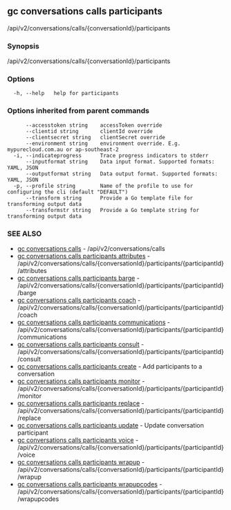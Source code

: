 ## gc conversations calls participants

/api/v2/conversations/calls/{conversationId}/participants

### Synopsis

/api/v2/conversations/calls/{conversationId}/participants

### Options

```
  -h, --help   help for participants
```

### Options inherited from parent commands

```
      --accesstoken string    accessToken override
      --clientid string       clientId override
      --clientsecret string   clientSecret override
      --environment string    environment override. E.g. mypurecloud.com.au or ap-southeast-2
  -i, --indicateprogress      Trace progress indicators to stderr
      --inputformat string    Data input format. Supported formats: YAML, JSON
      --outputformat string   Data output format. Supported formats: YAML, JSON
  -p, --profile string        Name of the profile to use for configuring the cli (default "DEFAULT")
      --transform string      Provide a Go template file for transforming output data
      --transformstr string   Provide a Go template string for transforming output data
```

### SEE ALSO

* [gc conversations calls](gc_conversations_calls.html)	 - /api/v2/conversations/calls
* [gc conversations calls participants attributes](gc_conversations_calls_participants_attributes.html)	 - /api/v2/conversations/calls/{conversationId}/participants/{participantId}/attributes
* [gc conversations calls participants barge](gc_conversations_calls_participants_barge.html)	 - /api/v2/conversations/calls/{conversationId}/participants/{participantId}/barge
* [gc conversations calls participants coach](gc_conversations_calls_participants_coach.html)	 - /api/v2/conversations/calls/{conversationId}/participants/{participantId}/coach
* [gc conversations calls participants communications](gc_conversations_calls_participants_communications.html)	 - /api/v2/conversations/calls/{conversationId}/participants/{participantId}/communications
* [gc conversations calls participants consult](gc_conversations_calls_participants_consult.html)	 - /api/v2/conversations/calls/{conversationId}/participants/{participantId}/consult
* [gc conversations calls participants create](gc_conversations_calls_participants_create.html)	 - Add participants to a conversation
* [gc conversations calls participants monitor](gc_conversations_calls_participants_monitor.html)	 - /api/v2/conversations/calls/{conversationId}/participants/{participantId}/monitor
* [gc conversations calls participants replace](gc_conversations_calls_participants_replace.html)	 - /api/v2/conversations/calls/{conversationId}/participants/{participantId}/replace
* [gc conversations calls participants update](gc_conversations_calls_participants_update.html)	 - Update conversation participant
* [gc conversations calls participants voice](gc_conversations_calls_participants_voice.html)	 - /api/v2/conversations/calls/{conversationId}/participants/{participantId}/voice
* [gc conversations calls participants wrapup](gc_conversations_calls_participants_wrapup.html)	 - /api/v2/conversations/calls/{conversationId}/participants/{participantId}/wrapup
* [gc conversations calls participants wrapupcodes](gc_conversations_calls_participants_wrapupcodes.html)	 - /api/v2/conversations/calls/{conversationId}/participants/{participantId}/wrapupcodes



